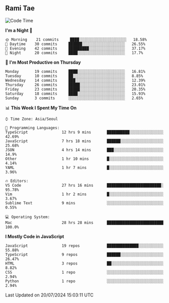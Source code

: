 ## Rami Tae

<!--START_SECTION:waka-->
![Code Time](http://img.shields.io/badge/Code%20Time-1%2C490%20hrs%2018%20mins-blue)

**I'm a Night 🦉** 

```text
🌞 Morning    21 commits     ████░░░░░░░░░░░░░░░░░░░░░   18.58% 
🌆 Daytime    30 commits     ██████░░░░░░░░░░░░░░░░░░░   26.55% 
🌃 Evening    42 commits     █████████░░░░░░░░░░░░░░░░   37.17% 
🌙 Night      20 commits     ████░░░░░░░░░░░░░░░░░░░░░   17.7%

```
📅 **I'm Most Productive on Thursday** 

```text
Monday       19 commits     ████░░░░░░░░░░░░░░░░░░░░░   16.81% 
Tuesday      10 commits     ██░░░░░░░░░░░░░░░░░░░░░░░   8.85% 
Wednesday    14 commits     ███░░░░░░░░░░░░░░░░░░░░░░   12.39% 
Thursday     26 commits     █████░░░░░░░░░░░░░░░░░░░░   23.01% 
Friday       23 commits     █████░░░░░░░░░░░░░░░░░░░░   20.35% 
Saturday     18 commits     ████░░░░░░░░░░░░░░░░░░░░░   15.93% 
Sunday       3 commits      ░░░░░░░░░░░░░░░░░░░░░░░░░   2.65%

```


📊 **This Week I Spent My Time On** 

```text
⌚︎ Time Zone: Asia/Seoul

💬 Programming Languages: 
TypeScript               12 hrs 9 mins       ██████████░░░░░░░░░░░░░░░   42.69% 
JavaScript               7 hrs 18 mins       ██████░░░░░░░░░░░░░░░░░░░   25.68% 
JSON                     4 hrs 14 mins       ███░░░░░░░░░░░░░░░░░░░░░░   14.9% 
Other                    1 hr 10 mins        █░░░░░░░░░░░░░░░░░░░░░░░░   4.14% 
YAML                     1 hr 7 mins         █░░░░░░░░░░░░░░░░░░░░░░░░   3.96%

🔥 Editors: 
VS Code                  27 hrs 16 mins      ████████████████████████░   95.78% 
Vim                      1 hr 2 mins         █░░░░░░░░░░░░░░░░░░░░░░░░   3.67% 
Sublime Text             9 mins              ░░░░░░░░░░░░░░░░░░░░░░░░░   0.55%

💻 Operating System: 
Mac                      28 hrs 28 mins      █████████████████████████   100.0%

```

**I Mostly Code in JavaScript** 

```text
JavaScript               19 repos            ██████████████░░░░░░░░░░░   55.88% 
TypeScript               9 repos             ██████░░░░░░░░░░░░░░░░░░░   26.47% 
HTML                     3 repos             ██░░░░░░░░░░░░░░░░░░░░░░░   8.82% 
CSS                      1 repo              ░░░░░░░░░░░░░░░░░░░░░░░░░   2.94% 
Python                   1 repo              ░░░░░░░░░░░░░░░░░░░░░░░░░   2.94%

```



 Last Updated on 20/07/2024 15:03:11 UTC
<!--END_SECTION:waka-->
